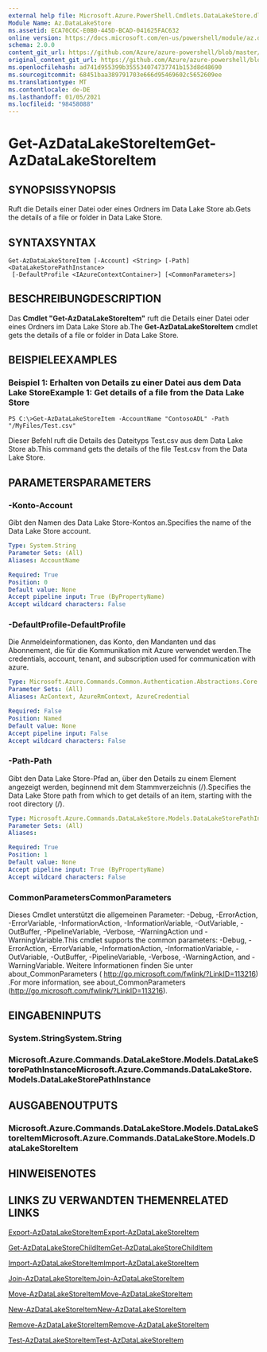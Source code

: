 ```yaml
---
external help file: Microsoft.Azure.PowerShell.Cmdlets.DataLakeStore.dll-Help.xml
Module Name: Az.DataLakeStore
ms.assetid: ECA70C6C-E0B0-445D-BCAD-041625FAC632
online version: https://docs.microsoft.com/en-us/powershell/module/az.datalakestore/get-azdatalakestoreitem
schema: 2.0.0
content_git_url: https://github.com/Azure/azure-powershell/blob/master/src/DataLakeStore/DataLakeStore/help/Get-AzDataLakeStoreItem.md
original_content_git_url: https://github.com/Azure/azure-powershell/blob/master/src/DataLakeStore/DataLakeStore/help/Get-AzDataLakeStoreItem.md
ms.openlocfilehash: ad741d955399b355534074737741b153d8d48690
ms.sourcegitcommit: 68451baa389791703e666d95469602c5652609ee
ms.translationtype: MT
ms.contentlocale: de-DE
ms.lasthandoff: 01/05/2021
ms.locfileid: "98458088"
---
```

# <span data-ttu-id="0c27e-101">Get-AzDataLakeStoreItem</span><span class="sxs-lookup"><span data-stu-id="0c27e-101">Get-AzDataLakeStoreItem</span></span>

## <span data-ttu-id="0c27e-102">SYNOPSIS</span><span class="sxs-lookup"><span data-stu-id="0c27e-102">SYNOPSIS</span></span>
<span data-ttu-id="0c27e-103">Ruft die Details einer Datei oder eines Ordners im Data Lake Store ab.</span><span class="sxs-lookup"><span data-stu-id="0c27e-103">Gets the details of a file or folder in Data Lake Store.</span></span>

## <span data-ttu-id="0c27e-104">SYNTAX</span><span class="sxs-lookup"><span data-stu-id="0c27e-104">SYNTAX</span></span>

```
Get-AzDataLakeStoreItem [-Account] <String> [-Path] <DataLakeStorePathInstance>
 [-DefaultProfile <IAzureContextContainer>] [<CommonParameters>]
```

## <span data-ttu-id="0c27e-105">BESCHREIBUNG</span><span class="sxs-lookup"><span data-stu-id="0c27e-105">DESCRIPTION</span></span>
<span data-ttu-id="0c27e-106">Das **Cmdlet "Get-AzDataLakeStoreItem"** ruft die Details einer Datei oder eines Ordners im Data Lake Store ab.</span><span class="sxs-lookup"><span data-stu-id="0c27e-106">The **Get-AzDataLakeStoreItem** cmdlet gets the details of a file or folder in Data Lake Store.</span></span>

## <span data-ttu-id="0c27e-107">BEISPIELE</span><span class="sxs-lookup"><span data-stu-id="0c27e-107">EXAMPLES</span></span>

### <span data-ttu-id="0c27e-108">Beispiel 1: Erhalten von Details zu einer Datei aus dem Data Lake Store</span><span class="sxs-lookup"><span data-stu-id="0c27e-108">Example 1: Get details of a file from the Data Lake Store</span></span>
```
PS C:\>Get-AzDataLakeStoreItem -AccountName "ContosoADL" -Path "/MyFiles/Test.csv"
```

<span data-ttu-id="0c27e-109">Dieser Befehl ruft die Details des Dateityps Test.csv aus dem Data Lake Store ab.</span><span class="sxs-lookup"><span data-stu-id="0c27e-109">This command gets the details of the file Test.csv from the Data Lake Store.</span></span>

## <span data-ttu-id="0c27e-110">PARAMETERS</span><span class="sxs-lookup"><span data-stu-id="0c27e-110">PARAMETERS</span></span>

### <span data-ttu-id="0c27e-111">-Konto</span><span class="sxs-lookup"><span data-stu-id="0c27e-111">-Account</span></span>
<span data-ttu-id="0c27e-112">Gibt den Namen des Data Lake Store-Kontos an.</span><span class="sxs-lookup"><span data-stu-id="0c27e-112">Specifies the name of the Data Lake Store account.</span></span>

```yaml
Type: System.String
Parameter Sets: (All)
Aliases: AccountName

Required: True
Position: 0
Default value: None
Accept pipeline input: True (ByPropertyName)
Accept wildcard characters: False
```

### <span data-ttu-id="0c27e-113">-DefaultProfile</span><span class="sxs-lookup"><span data-stu-id="0c27e-113">-DefaultProfile</span></span>
<span data-ttu-id="0c27e-114">Die Anmeldeinformationen, das Konto, den Mandanten und das Abonnement, die für die Kommunikation mit Azure verwendet werden.</span><span class="sxs-lookup"><span data-stu-id="0c27e-114">The credentials, account, tenant, and subscription used for communication with azure.</span></span>

```yaml
Type: Microsoft.Azure.Commands.Common.Authentication.Abstractions.Core.IAzureContextContainer
Parameter Sets: (All)
Aliases: AzContext, AzureRmContext, AzureCredential

Required: False
Position: Named
Default value: None
Accept pipeline input: False
Accept wildcard characters: False
```

### <span data-ttu-id="0c27e-115">-Path</span><span class="sxs-lookup"><span data-stu-id="0c27e-115">-Path</span></span>
<span data-ttu-id="0c27e-116">Gibt den Data Lake Store-Pfad an, über den Details zu einem Element angezeigt werden, beginnend mit dem Stammverzeichnis (/).</span><span class="sxs-lookup"><span data-stu-id="0c27e-116">Specifies the Data Lake Store path from which to get details of an item, starting with the root directory (/).</span></span>

```yaml
Type: Microsoft.Azure.Commands.DataLakeStore.Models.DataLakeStorePathInstance
Parameter Sets: (All)
Aliases:

Required: True
Position: 1
Default value: None
Accept pipeline input: True (ByPropertyName)
Accept wildcard characters: False
```

### <span data-ttu-id="0c27e-117">CommonParameters</span><span class="sxs-lookup"><span data-stu-id="0c27e-117">CommonParameters</span></span>
<span data-ttu-id="0c27e-118">Dieses Cmdlet unterstützt die allgemeinen Parameter: -Debug, -ErrorAction, -ErrorVariable, -InformationAction, -InformationVariable, -OutVariable, -OutBuffer, -PipelineVariable, -Verbose, -WarningAction und -WarningVariable.</span><span class="sxs-lookup"><span data-stu-id="0c27e-118">This cmdlet supports the common parameters: -Debug, -ErrorAction, -ErrorVariable, -InformationAction, -InformationVariable, -OutVariable, -OutBuffer, -PipelineVariable, -Verbose, -WarningAction, and -WarningVariable.</span></span> <span data-ttu-id="0c27e-119">Weitere Informationen finden Sie unter about_CommonParameters ( http://go.microsoft.com/fwlink/?LinkID=113216) .</span><span class="sxs-lookup"><span data-stu-id="0c27e-119">For more information, see about_CommonParameters (http://go.microsoft.com/fwlink/?LinkID=113216).</span></span>

## <span data-ttu-id="0c27e-120">EINGABEN</span><span class="sxs-lookup"><span data-stu-id="0c27e-120">INPUTS</span></span>

### <span data-ttu-id="0c27e-121">System.String</span><span class="sxs-lookup"><span data-stu-id="0c27e-121">System.String</span></span>

### <span data-ttu-id="0c27e-122">Microsoft.Azure.Commands.DataLakeStore.Models.DataLakeStorePathInstance</span><span class="sxs-lookup"><span data-stu-id="0c27e-122">Microsoft.Azure.Commands.DataLakeStore.Models.DataLakeStorePathInstance</span></span>

## <span data-ttu-id="0c27e-123">AUSGABEN</span><span class="sxs-lookup"><span data-stu-id="0c27e-123">OUTPUTS</span></span>

### <span data-ttu-id="0c27e-124">Microsoft.Azure.Commands.DataLakeStore.Models.DataLakeStoreItem</span><span class="sxs-lookup"><span data-stu-id="0c27e-124">Microsoft.Azure.Commands.DataLakeStore.Models.DataLakeStoreItem</span></span>

## <span data-ttu-id="0c27e-125">HINWEISE</span><span class="sxs-lookup"><span data-stu-id="0c27e-125">NOTES</span></span>

## <span data-ttu-id="0c27e-126">LINKS ZU VERWANDTEN THEMEN</span><span class="sxs-lookup"><span data-stu-id="0c27e-126">RELATED LINKS</span></span>

[<span data-ttu-id="0c27e-127">Export-AzDataLakeStoreItem</span><span class="sxs-lookup"><span data-stu-id="0c27e-127">Export-AzDataLakeStoreItem</span></span>](./Export-AzDataLakeStoreItem.md)

[<span data-ttu-id="0c27e-128">Get-AzDataLakeStoreChildItem</span><span class="sxs-lookup"><span data-stu-id="0c27e-128">Get-AzDataLakeStoreChildItem</span></span>](./Get-AzDataLakeStoreChildItem.md)

[<span data-ttu-id="0c27e-129">Import-AzDataLakeStoreItem</span><span class="sxs-lookup"><span data-stu-id="0c27e-129">Import-AzDataLakeStoreItem</span></span>](./Import-AzDataLakeStoreItem.md)

[<span data-ttu-id="0c27e-130">Join-AzDataLakeStoreItem</span><span class="sxs-lookup"><span data-stu-id="0c27e-130">Join-AzDataLakeStoreItem</span></span>](./Join-AzDataLakeStoreItem.md)

[<span data-ttu-id="0c27e-131">Move-AzDataLakeStoreItem</span><span class="sxs-lookup"><span data-stu-id="0c27e-131">Move-AzDataLakeStoreItem</span></span>](./Move-AzDataLakeStoreItem.md)

[<span data-ttu-id="0c27e-132">New-AzDataLakeStoreItem</span><span class="sxs-lookup"><span data-stu-id="0c27e-132">New-AzDataLakeStoreItem</span></span>](./New-AzDataLakeStoreItem.md)

[<span data-ttu-id="0c27e-133">Remove-AzDataLakeStoreItem</span><span class="sxs-lookup"><span data-stu-id="0c27e-133">Remove-AzDataLakeStoreItem</span></span>](./Remove-AzDataLakeStoreItem.md)

[<span data-ttu-id="0c27e-134">Test-AzDataLakeStoreItem</span><span class="sxs-lookup"><span data-stu-id="0c27e-134">Test-AzDataLakeStoreItem</span></span>](./Test-AzDataLakeStoreItem.md)


